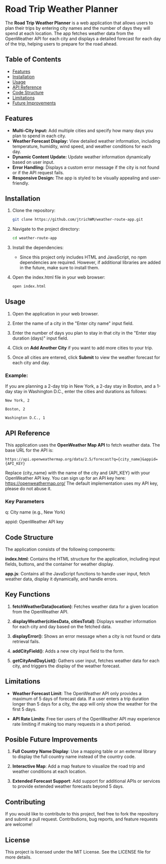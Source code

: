# Road Trip Weather Planner

The **Road Trip Weather Planner** is a web application that allows users to plan their trips by entering city names and the number of days they will spend at each location. The app fetches weather data from the OpenWeather API for each city and displays a detailed forecast for each day of the trip, helping users to prepare for the road ahead.

## Table of Contents
- [Features](#features)
- [Installation](#installation)
- [Usage](#usage)
- [API Reference](#api-reference)
- [Code Structure](#code-structure)
- [Limitations](#limitations)
- [Future Improvements](#future-improvements)

## Features
- **Multi-City Input:** Add multiple cities and specify how many days you plan to spend in each city.
- **Weather Forecast Display:** View detailed weather information, including temperature, humidity, wind speed, and weather conditions for each day.
- **Dynamic Content Update:** Update weather information dynamically based on user input.
- **Error Handling:** Displays a custom error message if the city is not found or if the API request fails.
- **Responsive Design:** The app is styled to be visually appealing and user-friendly.

## Installation
1. Clone the repository:
   ```bash
   git clone https://github.com/jtrichWM/weather-route-app.git

2. Navigate to the project directory:
   ```bash
   cd weather-route-app

3. Install the dependencies:
   - Since this project only includes HTML and JavaScript, no npm dependencies are required. However, if additional libraries are added in the future, make sure to install them.

4. Open the index.html file in your web browser:
   ```bash 
   open index.html

## Usage
1. Open the application in your web browser.

2. Enter the name of a city in the "Enter city name" input field.

3. Enter the number of days you plan to stay in that city in the "Enter stay duration (days)" input field.

4. Click on **Add Another City** if you want to add more cities to your trip.

5. Once all cities are entered, click **Submit** to view the weather forecast for each city and day.

### Example:

   If you are planning a 2-day trip in New York, a 2-day stay in Boston, and a 1-day stay in Washington D.C., enter the cities and durations as follows:
   ```
   New York, 2

   Boston, 2

   Washington D.C., 1
   ```

## API Reference

   This application uses the **OpenWeather Map API** to fetch weather data. The base URL for the API is:
   
   ```
   https://api.openweathermap.org/data/2.5/forecast?q={city_name}&appid={API_KEY}
   ```
   
   Replace {city_name} with the name of the city and {API_KEY} with your OpenWeather API key. You can sign up for an API key here: https://openweathermap.org/
   The default implementation uses my API key, please do not abuse it. 

### Key Parameters
   q: City name (e.g., New York)

   appid: OpenWeather API key

## Code Structure
The application consists of the following components:

**index.html**: Contains the HTML structure for the application, including input fields, buttons, and the container for weather display.

**app.js**: Contains all the JavaScript functions to handle user input, fetch weather data, display it dynamically, and handle errors.

## Key Functions

1. **fetchWeatherData(location)**: Fetches weather data for a given location from the OpenWeather API.

2. **displayWeather(citiesData, citiesTotal)**: Displays weather information for each city and day based on the fetched data.

3. **displayError()**: Shows an error message when a city is not found or data retrieval fails.

4. **addCityField()**: Adds a new city input field to the form.

5. **getCityAndDayList()**: Gathers user input, fetches weather data for each city, and triggers the display of the weather forecast.

## Limitations

- **Weather Forecast Limit**: The OpenWeather API only provides a maximum of 5 days of forecast data. If a user enters a trip duration longer than 5 days for a city, the app will only show the weather for the first 5 days.

- **API Rate Limits**: Free tier users of the OpenWeather API may experience rate limiting if making too many requests in a short period.

## Posible Future Improvements

1. **Full Country Name Display**: Use a mapping table or an external library to display the full country name instead of the country code.

2. **Interactive Map**: Add a map feature to visualize the road trip and weather conditions at each location.

3. **Extended Forecast Support**: Add support for additional APIs or services to provide extended weather forecasts beyond 5 days.

## Contributing

If you would like to contribute to this project, feel free to fork the repository and submit a pull request. Contributions, bug reports, and feature requests are welcome!

## License

This project is licensed under the MIT License. See the LICENSE file for more details.
